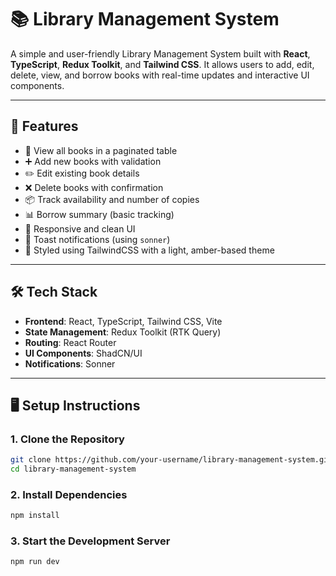 # 📚 Library Management System

A simple and user-friendly Library Management System built with **React**, **TypeScript**, **Redux Toolkit**, and **Tailwind CSS**. It allows users to add, edit, delete, view, and borrow books with real-time updates and interactive UI components.

---

## 🚀 Features

- 📖 View all books in a paginated table
- ➕ Add new books with validation
- ✏️ Edit existing book details
- ❌ Delete books with confirmation
- 📦 Track availability and number of copies
- 📊 Borrow summary (basic tracking)
- 📱 Responsive and clean UI
- 🔔 Toast notifications (using `sonner`)
- 🌈 Styled using TailwindCSS with a light, amber-based theme

---

## 🛠️ Tech Stack

- **Frontend**: React, TypeScript, Tailwind CSS, Vite
- **State Management**: Redux Toolkit (RTK Query)
- **Routing**: React Router
- **UI Components**: ShadCN/UI
- **Notifications**: Sonner

---

## 🖥️ Setup Instructions

### 1. Clone the Repository

```bash
git clone https://github.com/your-username/library-management-system.git
cd library-management-system
```
### 2. Install Dependencies
```bash
npm install
```
### 3. Start the Development Server
```bash
npm run dev
```
